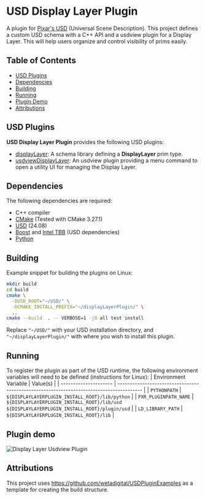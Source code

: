 # USD Display Layer Plugin
A plugin for [Pixar's USD](https://github.com/PixarAnimationStudios/USD) (Universal Scene Description). This project defines a custom USD schema with a C++ API and a usdview plugin for a Display Layer. This will help users organize and control visibility of prims easily.

## Table of Contents

- [USD Plugins](#usd-plugins)
- [Dependencies](#dependencies)
- [Building](#building)
- [Running](#running)
- [Plugin Demo](#plugin-demo)
- [Attributions](#attributions)

## USD Plugins

**USD Display Layer Plugin** provides the following USD plugins:
- [displayLayer](./src/displayLayer): A schema library defining a **DisplayLayer** prim type.
- [usdviewDisplayLayer](./src/usdviewDisplayLayer): An usdview plugin providing a menu command to open a utility UI for managing the Display Layer.

## Dependencies

The following dependencies are required:
- C++ compiler
- [CMake](https://cmake.org/documentation/) (Tested with CMake 3.27.1)
- [USD](https://github.com/pixaranimationstudios/USD) (24.08)
- [Boost](https://boost.org) and [Intel TBB](https://www.threadingbuildingblocks.org/) (USD dependencies)
- [Python](https://www.python.org/)

## Building
Example snippet for building the plugins on Linux:
```bash
mkdir build
cd build
cmake \
  -DUSD_ROOT="~/USD/" \
  -DCMAKE_INSTALL_PREFIX="~/displayLayerPlugin/" \
  ..
cmake --build  . -- VERBOSE=1 -j8 all test install
```

Replace `"~/USD/"` with your USD installation directory, and `"~/displayLayerPlugin/"` with where you wish to install this plugin.

## Running

To register the plugin as part of the USD runtime, the following environment variables will need
to be defined (instructions for Linux):
| Environment Variable  | Value(s)                                                                                 |
| --------------------- | ---------------------------------------------------------------------------------------- |
| `PYTHONPATH`          | `${DISPLAYLAYERPLUGIN_INSTALL_ROOT}/lib/python`                                           |
| `PXR_PLUGINPATH_NAME` | `${DISPLAYLAYERPLUGIN_INSTALL_ROOT}/lib/usd`<br/>`${DISPLAYLAYERPLUGIN_INSTALL_ROOT}/plugin/usd` |
| `LD_LIBRARY_PATH`     | `${DISPLAYLAYERPLUGIN_INSTALL_ROOT}/lib`                                                  |

## Plugin demo
![Display Layer Usdview Plugin](./images/displayLayer.gif)

## Attributions
This project uses https://github.com/wetadigital/USDPluginExamples as a template for creating the build structure.